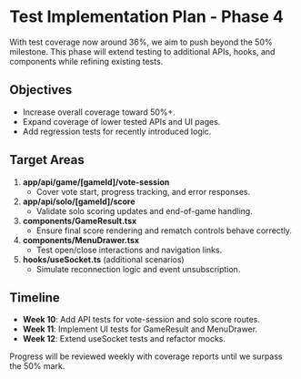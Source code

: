 # Test Implementation Plan - Phase 4

With test coverage now around 36%, we aim to push beyond the 50% milestone. This phase will extend testing to additional APIs, hooks, and components while refining existing tests.

## Objectives

- Increase overall coverage toward 50%+.
- Expand coverage of lower tested APIs and UI pages.
- Add regression tests for recently introduced logic.

## Target Areas

1. **app/api/game/[gameId]/vote-session**
   - Cover vote start, progress tracking, and error responses.
2. **app/api/solo/[gameId]/score**
   - Validate solo scoring updates and end-of-game handling.
3. **components/GameResult.tsx**
   - Ensure final score rendering and rematch controls behave correctly.
4. **components/MenuDrawer.tsx**
   - Test open/close interactions and navigation links.
5. **hooks/useSocket.ts** (additional scenarios)
   - Simulate reconnection logic and event unsubscription.

## Timeline

- **Week 10**: Add API tests for vote-session and solo score routes.
- **Week 11**: Implement UI tests for GameResult and MenuDrawer.
- **Week 12**: Extend useSocket tests and refactor mocks.

Progress will be reviewed weekly with coverage reports until we surpass the 50% mark.
